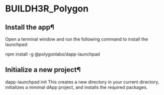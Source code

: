 # BUILDH3R_Polygon
## Install the app¶
Open a terminal window and run the following command to install the launchpad:


npm install -g @polygonlabs/dapp-launchpad

## Initialize a new project¶

dapp-launchpad init <PROJECT-NAME>
This creates a new directory in your current directory, initializes a minimal dApp project, and installs the required packages.

